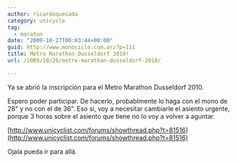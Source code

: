 ```yaml
---
author: ricardoquesada
category: unicycle
tag:
  - maraton
date: "2009-10-27T00:03:44+00:00"
guid: http://www.monociclo.com.ar/?p=111
title: Metro Marathon Dusseldorf 2010!
url: /2009/10/26/metro-marathon-dusseldorf-2010/

---
```

Ya se abrió la inscripción para el Metro Marathon Dusseldorf 2010.

Espero poder participar. De hacerlo, probablmente lo haga con el mono de 28" y no con el de 36". Eso si, voy a necesitar cambiarle el asiento urgente, porque 3 horas sobre el asiento que tiene no lo voy a volver a aguntar.

[http://www.unicyclist.com/forums/showthread.php?t=81516](http://www.unicyclist.com/forums/showthread.php?t=81516)

Ojala pueda ir para allá.
